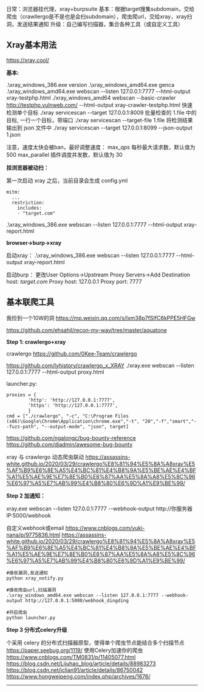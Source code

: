 日常：浏览器挂代理，xray+burpsuite
基本：根据target搜集subdomain，交给爬虫（crawllergo是不是也是会扫subdomain），爬虫爬url，交给xray，xray扫洞，发送结果通知
升级：自己编写扫描器，集合各种工具（或自定义工具）

## Xray基本用法
https://xray.cool/

**基本:**

.\xray_windows_386.exe version
.\xray_windows_amd64.exe genca
.\xray_windows_amd64.exe webscan --listen 127.0.0.1:7777 --html-output xray-testphp.html
./xray_windows_amd64 webscan --basic-crawler http://testphp.vulnweb.com/ --html-output xray-crawler-testphp.html
快速检测单个目标 ./xray servicescan --target 127.0.0.1:8009 
批量检查的 1.file 中的目标, 一行一个目标，带端口 ./xray servicescan --target-file 1.file
将检测结果输出到 json 文件中 ./xray servicescan --target 127.0.0.1:8099 --json-output 1.json

注意，速度太快会被ban，最好调整速度：
max_qps 每秒最大请求数，默认值为 500
max_parallel 插件调度并发数，默认值为 30

**挂浏览器被动扫：**

第一次启动 xray 之后，当前目录会生成 config.yml
```
mitm:
  ...
  restriction:
    includes:
    - "target.com"
```
.\xray_windows_386.exe webscan --listen 127.0.0.1:7777 --html-output xray-report.html

**browser->burp->xray**

启动xray：
.\xray_windows_386.exe webscan --listen 127.0.0.1:7777 --html-output xray-report.html

启动burp：
更改User Options->Upstream Proxy Servers->Add
	Destination host: *target.com*
	Proxy host:	127.0.0.1
	Proxy port: 7777

## 基本联爬工具

我捡到一个10W的洞 https://mp.weixin.qq.com/s/lxm38p7fSIfC6kPPE5HFGw

https://github.com/ehsahil/recon-my-way/tree/master/aquatone

**Step 1: crawlergo+xray**

crawlergo
https://github.com/0Kee-Team/crawlergo

https://github.com/lyhistory/crawlergo_x_XRAY
./xray.exe webscan --listen 127.0.0.1:7777 --html-output proxy.html

launcher.py:
```
proxies = {
		'http': 'http://127.0.0.1:7777',
		'https': 'http://127.0.0.1:7777',
		}
cmd = ["./crawlergo", "-c", "C:\Program Files (x86)\Google\Chrome\Application\chrome.exe","-t", "20","-f","smart","--fuzz-path", "--output-mode", "json", target]

```

https://github.com/ngalongc/bug-bounty-reference
https://github.com/djadmin/awesome-bug-bounty

xray 与 crawlergo 动态爬虫联动
https://assassins-white.github.io/2020/03/29/crawlergo%E8%81%94%E5%8A%A8xray%E5%AF%B9%E6%8E%A5%E4%BC%81%E4%B8%9A%E5%BE%AE%E4%BF%A1%E5%AE%9E%E7%8E%B0%E8%87%AA%E5%8A%A8%E5%8C%96%E6%97%A5%E7%AB%99%E4%B8%80%E6%9D%A1%E9%BE%99/


**Step 2 加通知：**

xray.exe webscan --listen 127.0.0.1:7777 --webhook-output http://你服务器IP:5000/webhook


自定义webhook或email
https://www.cnblogs.com/yuki-nana/p/9775836.html
https://assassins-white.github.io/2020/03/29/crawlergo%E8%81%94%E5%8A%A8xray%E5%AF%B9%E6%8E%A5%E4%BC%81%E4%B8%9A%E5%BE%AE%E4%BF%A1%E5%AE%9E%E7%8E%B0%E8%87%AA%E5%8A%A8%E5%8C%96%E6%97%A5%E7%AB%99%E4%B8%80%E6%9D%A1%E9%BE%99/

```
#接收漏洞,发送通知
python xray_notify.py

#接收爬虫url,扫描漏洞
.\xray_windows_amd64.exe webscan --listen 127.0.0.1:7777 --webhook-output http://127.0.0.1:5000/webhook_dingding

#开启爬虫
python launcher.py
```

**Step 3 分布式celery升级**

个采用 celery 的分布式扫描器原型，使得单个爬虫节点能结合多个扫描节点
https://paper.seebug.org/1119/
使用Celery加速你的爬虫 
https://www.cnblogs.com/TM0831/p/11405077.html
https://blog.csdn.net/Lijuhao_blog/article/details/88983273
https://blog.csdn.net/jclian91/article/details/86750042
https://www.hongweipeng.com/index.php/archives/1676/


---

